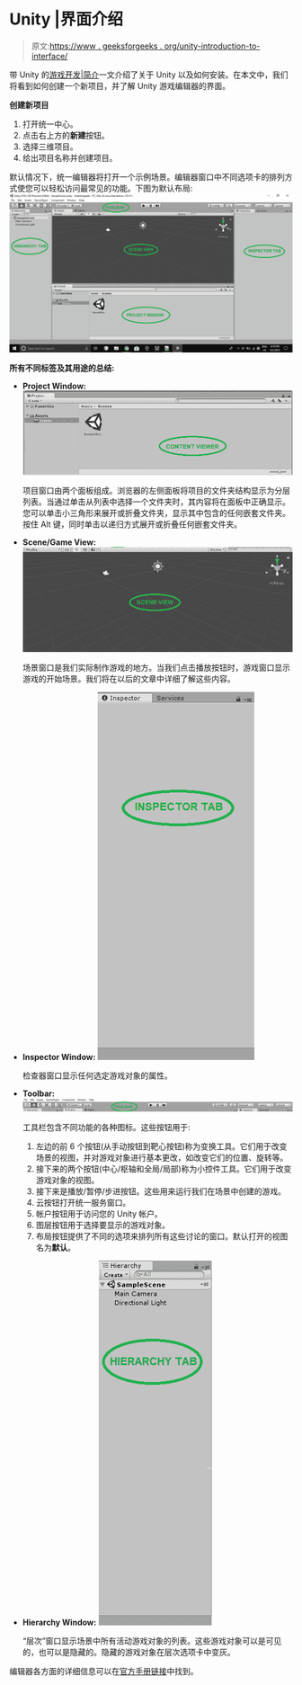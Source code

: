 # Unity |界面介绍

> 原文:[https://www . geeksforgeeks . org/unity-introduction-to-interface/](https://www.geeksforgeeks.org/unity-introduction-to-interface/)

带 Unity 的[游戏开发|简介](https://www.geeksforgeeks.org/game-development-with-unity-introduction/)一文介绍了关于 Unity 以及如何安装。在本文中，我们将看到如何创建一个新项目，并了解 Unity 游戏编辑器的界面。

**创建新项目**

1.  打开统一中心。
2.  点击右上方的**新建**按钮。
3.  选择三维项目。
4.  给出项目名称并创建项目。

默认情况下，统一编辑器将打开一个示例场景。编辑器窗口中不同选项卡的排列方式使您可以轻松访问最常见的功能。下图为默认布局:
![](img/1be871801da03fb18ff7a955c4f0e34c.png)

**所有不同标签及其用途的总结:**

*   **Project Window:**
    ![](img/0e22bc52f968301f99987b12da03326e.png)

    项目窗口由两个面板组成。浏览器的左侧面板将项目的文件夹结构显示为分层列表。当通过单击从列表中选择一个文件夹时，其内容将在面板中正确显示。您可以单击小三角形来展开或折叠文件夹，显示其中包含的任何嵌套文件夹。按住 Alt 键，同时单击以递归方式展开或折叠任何嵌套文件夹。

*   **Scene/Game View:**
    ![](img/d33e04b89a7472a646ea4d2f85a39193.png)

    场景窗口是我们实际制作游戏的地方。当我们点击播放按钮时，游戏窗口显示游戏的开始场景。我们将在以后的文章中详细了解这些内容。

*   **Inspector Window:**
    ![](img/ff1ade489abc132fcc0ce36f8f8de11d.png)

    检查器窗口显示任何选定游戏对象的属性。

*   **Toolbar:**
    ![](img/b7845015d1a8b2a7f4a9393719690e7c.png)

    工具栏包含不同功能的各种图标。这些按钮用于:

    1.  左边的前 6 个按钮(从手动按钮到靶心按钮)称为变换工具。它们用于改变场景的视图，并对游戏对象进行基本更改，如改变它们的位置、旋转等。
    2.  接下来的两个按钮(中心/枢轴和全局/局部)称为小控件工具。它们用于改变游戏对象的视图。
    3.  接下来是播放/暂停/步进按钮。这些用来运行我们在场景中创建的游戏。
    4.  云按钮打开统一服务窗口。
    5.  帐户按钮用于访问您的 Unity 帐户。
    6.  图层按钮用于选择要显示的游戏对象。
    7.  布局按钮提供了不同的选项来排列所有这些讨论的窗口。默认打开的视图名为**默认**。
*   **Hierarchy Window:**
    ![](img/5cd5a9acb9268c9e2a436b3a977539d8.png)

    “层次”窗口显示场景中所有活动游戏对象的列表。这些游戏对象可以是可见的，也可以是隐藏的。隐藏的游戏对象在层次选项卡中变灰。

编辑器各方面的详细信息可以在[官方手册链接](https://docs.unity3d.com/Manual/UsingTheEditor.html)中找到。